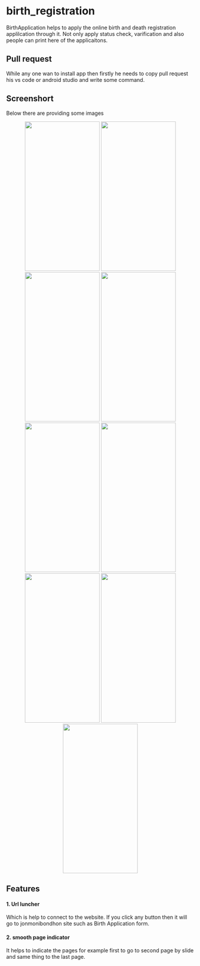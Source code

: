 # birth_registration

BirthApplication helps to apply the online birth and death registration applilcation through it. Not only apply status check, varification and also people can print here of the applicaitons.

## Pull request

While any one wan to install app then firstly he needs to copy pull request his vs code or android studio and write some command.

## Screenshort

Below there are providing some images
<p align = "center">
<img src="https://github.com/user-attachments/assets/6f637924-2521-43cd-86d4-73417eedb904" width="200" height="400" />
<img src="https://github.com/user-attachments/assets/add5b5d4-2ad6-4381-84c5-8cc2c292524b" width ="200" height="400"/>
<img src="https://github.com/user-attachments/assets/4ffc9093-8407-45c4-a4df-81678ae0e478" width ="200" height="400"/>
<img src="https://github.com/user-attachments/assets/f2bce31c-cee7-44cd-872f-74e738ed92c2" width ="200" height="400"/>
<img src="https://github.com/user-attachments/assets/de48615b-73aa-4462-b753-4fb65751d6c4" width ="200" height="400"/>
<img src="https://github.com/user-attachments/assets/81d98acd-fa71-4d4e-9bab-0104fc1c38f8" width ="200" height="400"/>
<img src="https://github.com/user-attachments/assets/1ff3988a-dfb2-44cd-972c-38d8ec0bb9ae" width ="200" height="400"/>
<img src="https://github.com/user-attachments/assets/807bcf48-5645-4b5d-a07c-a3d75de2212d" width ="200" height="400"/>
<img src="https://github.com/user-attachments/assets/5aefe2d2-d5a1-40a7-aa5b-b5d14abf8463" width ="200" height="400"/>
</p>

## Features

 #### 1. Url luncher
 Which is help to connect to the website. If you click any button then it will go to jonmonibondhon site such as Birth Application form.
 #### 2. smooth page indicator
 It helps to indicate the pages for example first to go to second page by slide and same thing to the last page.
 


